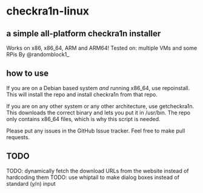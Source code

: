 # checkra1n-linux
## a simple all-platform checkra1n installer
Works on x86, x86_64, ARM and ARM64!
Tested on: multiple VMs and some RPis
By @randomblock1_

## how to use
If you are on a Debian based system *and* running x86_64, use repoinstall. This will install the repo and install checkra1n from that repo.

If you are on any other system or any other architecture, use getcheckra1n. This downloads the correct binary and lets you put it in /usr/bin. The repo only contains x86_64 files, which is why this script is needed.

Please put any issues in the GitHub Issue tracker. Feel free to make pull requests.

## TODO
TODO: dynamically fetch the download URLs from the website instead of hardcoding them
TODO: use whiptail to make dialog boxes instead of standard (y/n) input